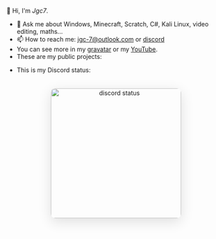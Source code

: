 👋 Hi, I'm *Jgc7*.
- 💬 Ask me about Windows, Minecraft, Scratch, C#, Kali Linux, video editing, maths...
- 📫 How to reach me: [jgc-7@outlook.com](mailto:jgc-7@outlook.com) or [discord](http://discord.com/users/889045882874495036)
- You can see more in my [gravatar](https://gravatar.com/jgc9884) or my [YouTube](https://www.youtube.com/channel/UCCfLGV3QvExntjvWGbPjOUQ?sub_confirmation=1).
- These are my public projects:

<ul style="list-style: none;"><li><ul id="repo-list" style="list-style: disc;"></ul></li></ul><script>async function fetchRepos(username, repoList) {repoList.innerHTML = '';if (username === "") {const errorElement = document.createElement("a");errorElement.innerHTML = "No username given!";repoList.appendChild(errorElement);return;}const response = await fetch(`https://api.github.com/users/${username}/repos`);if (!response.ok) {const errorElement = document.createElement("a");errorElement.innerHTML = "Error obtaining repos";repoList.appendChild(errorElement);return;}const repos = await response.json();repos.forEach(repo => {const repoNameLower = repo.name.toLowerCase();const usernameLower = username.toLowerCase();if (repoNameLower === usernameLower || repoNameLower === `${usernameLower}.github.io`) return;const listItem = document.createElement("li");const link = document.createElement("a");const pagesUrl = `https://${username}.github.io/${repo.name}`;link.href = repo.has_pages ? pagesUrl : repo.html_url;link.textContent = repo.name;listItem.appendChild(link);repoList.appendChild(listItem);});}</script><script>fetchrepos("jgc777", document.getElementById('repo-list'))</script>

- This is my Discord status:

<div align="center"><img  src="https://discord-readme-badge.vercel.app/api?id=889045882874495036" width="300px" alt="discord status" style="border-radius: 10px; margin: 20px 0; box-shadow: 0 8px 30px rgba(0, 0, 0, 0.12);"></div>
